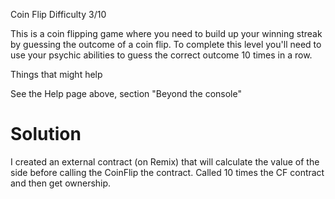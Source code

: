 Coin Flip
Difficulty 3/10

This is a coin flipping game where you need to build up your winning streak by guessing the outcome of a coin flip. To complete this level you'll need to use your psychic abilities to guess the correct outcome 10 times in a row.

Things that might help

See the Help page above, section "Beyond the console"

# Solution

I created an external contract (on Remix) that will calculate the value of the side before calling the CoinFlip the contract. Called 10 times the CF contract and then get ownership.
